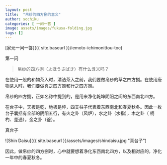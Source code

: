 ```yaml
---
layout: post
title:  "帛纱的四方捌的意义"
author: sochiku
categories: [ 一问一答 ]
image: assets/images/fukusa-folding.jpg
tags: []
---
```


[家元一问一答]({{ site.baseurl }}/iemoto-ichimonittou-toc)

第一问

> 帛纱的四方捌（よほうさばき）有什么含义吗？

在使用一般的和物茶入时，清洁茶入之前，我们要做帛纱的草之四方捌。在使用唐物茶入时，我们要做真之四方捌和行之四方捌。

帛纱的四方捌，正如名称中提到的，是用来净化乾坤阴阳之间的东西南北四方。

在台子中，天板是乾，地板是坤，四支柱子代表着东西南北和春夏秋冬。因此一枚台子囊括有全部的阴阳五行，有火之卦（风炉），水之卦（水指），木之卦（
柄杓、差通），金之卦（釜）。

真台子

![Shin Daisu]({{ site.baseurl }}/assets/images/shindaisu.jpg "真台子")

因此，做帛纱的四方捌时，心中就要想着净化东西南北四方，以及相对应的，净化一年中的春夏秋冬。
